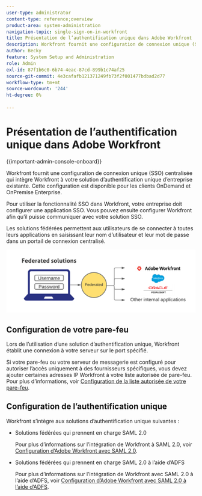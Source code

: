 ```yaml
---
user-type: administrator
content-type: reference;overview
product-area: system-administration
navigation-topic: single-sign-on-in-workfront
title: Présentation de l’authentification unique dans Adobe Workfront
description: Workfront fournit une configuration de connexion unique (SSO) centralisée qui intègre facilement Workfront à votre solution d’authentification unique d’entreprise existante. Cette configuration est facile à configurer et à gérer. Elle est disponible pour les clients OnDemand et OnPremise Enterprise.
author: Becky
feature: System Setup and Administration
role: Admin
exl-id: 87f1b6c0-6b74-4eac-87cd-899b1c74af25
source-git-commit: 4e3cafafb121371249fb73f2f001477bdbad2d77
workflow-type: tm+mt
source-wordcount: '244'
ht-degree: 0%

---
```


# Présentation de l’authentification unique dans Adobe Workfront

<!--Audited: 12/2023-->

{{important-admin-console-onboard}}


Workfront fournit une configuration de connexion unique (SSO) centralisée qui intègre Workfront à votre solution d’authentification unique d’entreprise existante. Cette configuration est disponible pour les clients OnDemand et OnPremise Enterprise.

Pour utiliser la fonctionnalité SSO dans Workfront, votre entreprise doit configurer une application SSO. Vous pouvez ensuite configurer Workfront afin qu’il puisse communiquer avec votre solution SSO.

Les solutions fédérées permettent aux utilisateurs de se connecter à toutes leurs applications en saisissant leur nom d’utilisateur et leur mot de passe dans un portail de connexion centralisé.

![](assets/overview-sso-wf-fed-only.png)


## Configuration de votre pare-feu

Lors de l’utilisation d’une solution d’authentification unique, Workfront établit une connexion à votre serveur sur le port spécifié.

Si votre pare-feu ou votre serveur de messagerie est configuré pour autoriser l’accès uniquement à des fournisseurs spécifiques, vous devez ajouter certaines adresses IP Workfront à votre liste autorisée de pare-feu. Pour plus d’informations, voir [Configuration de la liste autorisée de votre pare-feu](../../../administration-and-setup/get-started-wf-administration/configure-your-firewall.md).

## Configuration de l’authentification unique

Workfront s’intègre aux solutions d’authentification unique suivantes :

* Solutions fédérées qui prennent en charge SAML 2.0

  Pour plus d’informations sur l’intégration de Workfront à SAML 2.0, voir [Configuration d’Adobe Workfront avec SAML 2.0](../../../administration-and-setup/add-users/single-sign-on/configure-workfront-saml-2.md).

* Solutions fédérées qui prennent en charge SAML 2.0 à l’aide d’ADFS

  Pour plus d’informations sur l’intégration de Workfront avec SAML 2.0 à l’aide d’ADFS, voir [Configuration d’Adobe Workfront avec SAML 2.0 à l’aide d’ADFS](../../../administration-and-setup/add-users/single-sign-on/configure-workfront-saml-2-adfs.md).
